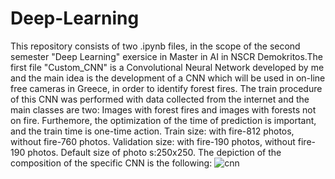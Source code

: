 # Deep-Learning
This repository consists of two .ipynb files, in the scope of the second semester "Deep Learning" exersice in Master in AI in NSCR Demokritos.The first file "Custom_CNN" is a Convolutional Neural Network developed by me and the main idea is the development of a CNN which will be used in on-line free cameras in Greece, in order to identify forest fires. The train procedure of this CNN was performed with data collected from the internet and the main classes are two: Images with forest fires and images with forests not on fire. Furthemore, the optimization of the time of prediction is important, and the train time is one-time action. Train size: with fire-812 photos, without fire-760 photos. Validation size: with fire-190 photos, without fire-190 photos. Default size of photo
s:250x250. The depiction of the composition of the specific CNN is the following:
![cnn](https://user-images.githubusercontent.com/75940880/123519158-43814480-d6b2-11eb-8b61-1874fefd2272.png)

